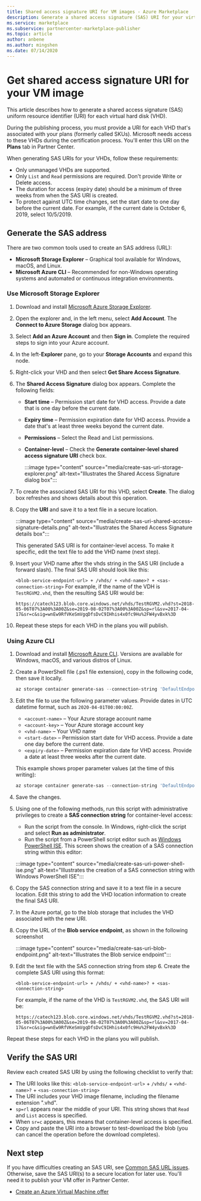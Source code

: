 ```yaml
---
title: Shared access signature URI for VM images - Azure Marketplace
description: Generate a shared access signature (SAS) URI for your virtual hard disks (VHD) in Azure Marketplace.
ms.service: marketplace
ms.subservice: partnercenter-marketplace-publisher
ms.topic: article
author: anbene
ms.author: mingshen
ms.date: 07/14/2020
---
```


# Get shared access signature URI for your VM image

This article describes how to generate a shared access signature (SAS) uniform resource identifier (URI) for each virtual hard disk (VHD).

During the publishing process, you must provide a URI for each VHD that's associated with your plans (formerly called SKUs). Microsoft needs access to these VHDs during the certification process. You'll enter this URI on the **Plans** tab in Partner Center.

When generating SAS URIs for your VHDs, follow these requirements:

* Only unmanaged VHDs are supported.
* Only `List` and `Read` permissions are required. Don't provide Write or Delete access.
* The duration for access (expiry date) should be a minimum of three weeks from when the SAS URI is created.
* To protect against UTC time changes, set the start date to one day before the current date. For example, if the current date is October 6, 2019, select 10/5/2019.

## Generate the SAS address

There are two common tools used to create an SAS address (URL):

* **Microsoft Storage Explorer** – Graphical tool available for Windows, macOS, and Linux.
* **Microsoft Azure CLI** – Recommended for non-Windows operating systems and automated or continuous integration environments.

### Use Microsoft Storage Explorer

1. Download and install [Microsoft Azure Storage Explorer](https://azure.microsoft.com/features/storage-explorer/).
2. Open the explorer and, in the left menu, select **Add Account**. The **Connect to Azure Storage** dialog box appears.
3. Select **Add an Azure Account** and then **Sign in**. Complete the required steps to sign into your Azure account.
4. In the left-**Explorer** pane, go to your **Storage Accounts** and expand this node.
5. Right-click your VHD and then select **Get Share Access Signature**.
6. The **Shared Access Signature** dialog box appears. Complete the following fields:

    * **Start time** – Permission start date for VHD access. Provide a date that is one day before the current date.
    * **Expiry time** – Permission expiration date for VHD access. Provide a date that's at least three weeks beyond the current date.
    * **Permissions** – Select the Read and List permissions.
    * **Container-level** – Check the **Generate container-level shared access signature URI** check box.

        :::image type="content" source="media/create-sas-uri-storage-explorer.png" alt-text="Illustrates the Shared Access Signature dialog box":::

7. To create the associated SAS URI for this VHD, select **Create**. The dialog box refreshes and shows details about this operation.
8. Copy the **URI** and save it to a text file in a secure location.

    :::image type="content" source="media/create-sas-uri-shared-access-signature-details.png" alt-text="Illustrates the Shared Access Signature details box":::

    This generated SAS URI is for container-level access. To make it specific, edit the text file to add the VHD name (next step).

9. Insert your VHD name after the vhds string in the SAS URI (include a forward slash). The final SAS URI should look like this:

    `<blob-service-endpoint-url> + /vhds/ + <vhd-name>? + <sas-connection-string>`
    For example, if the name of the VDH is `TestRGVM2.vhd`, then the resulting SAS URI would be:

    `https://catech123.blob.core.windows.net/vhds/TestRGVM2.vhd?st=2018-05-06T07%3A00%3A00Z&se=2019-08-02T07%3A00%3A00Z&sp=rl&sv=2017-04-17&sr=c&sig=wnEw9RfVKeSmVgqDfsDvC9IHhis4x0fc9Hu%2FW4yvBxk%3D`

10. Repeat these steps for each VHD in the plans you will publish.

### Using Azure CLI

1. Download and install [Microsoft Azure CLI](https://azure.microsoft.com/documentation/articles/xplat-cli-install/). Versions are available for Windows, macOS, and various distros of Linux.
2. Create a PowerShell file (.ps1 file extension), copy in the following code, then save it locally.

    ```PowerShell
    az storage container generate-sas --connection-string 'DefaultEndpointsProtocol=https;AccountName=<account-name>;AccountKey=<account-key>;EndpointSuffix=core.windows.net' --name <vhd-name> --permissions rl --start '<start-date>' --expiry '<expiry-date>'
    ```

3. Edit the file to use the following parameter values. Provide dates in UTC datetime format, such as `2020-04-01T00:00:00Z`.

    * `<account-name>` – Your Azure storage account name
    * `<account-key>` – Your Azure storage account key
    * `<vhd-name>` – Your VHD name
    * `<start-date>` – Permission start date for VHD access. Provide a date one day before the current date.
    * `<expiry-date>` – Permission expiration date for VHD access. Provide a date at least three weeks after the current date.

    This example shows proper parameter values (at the time of this writing):

    ```PowerShell
    az storage container generate-sas --connection-string 'DefaultEndpointsProtocol=https;AccountName=st00009;AccountKey=6L7OWFrlabs7Jn23OaR3rvY5RykpLCNHJhxsbn9ONc+bkCq9z/VNUPNYZRKoEV1FXSrvhqq3aMIDI7N3bSSvPg==;EndpointSuffix=core.windows.net' --name vhds --permissions rl --start '2020-04-01T00:00:00Z' --expiry '2021-04-01T00:00:00Z'
    ```

4. Save the changes.
5. Using one of the following methods, run this script with administrative privileges to create a **SAS connection string** for container-level access:

    * Run the script from the console. In Windows, right-click the script and select **Run as administrator**.
    * Run the script from a PowerShell script editor such as [Windows PowerShell ISE](https://docs.microsoft.com/powershell/scripting/components/ise/introducing-the-windows-powershell-ise). This screen shows the creation of a SAS connection string within this editor:

     :::image type="content" source="media/create-sas-uri-power-shell-ise.png" alt-text="Illustrates the creation of a SAS connection string with Windows PowerShell ISE":::

6. Copy the SAS connection string and save it to a text file in a secure location. Edit this string to add the VHD location information to create the final SAS URI.
7. In the Azure portal, go to the blob storage that includes the VHD associated with the new URI.
8. Copy the URL of the **Blob service endpoint**, as shown in the following screenshot

    :::image type="content" source="media/create-sas-uri-blob-endpoint.png" alt-text="Illustrates the Blob service endpoint":::

9. Edit the text file with the SAS connection string from step 6. Create the complete SAS URI using this format:

    `<blob-service-endpoint-url> + /vhds/ + <vhd-name>? + <sas-connection-string>`

    For example, if the name of the VHD is `TestRGVM2.vhd`, the SAS URI will be:

    `https://catech123.blob.core.windows.net/vhds/TestRGVM2.vhd?st=2018-05-06T07%3A00%3A00Z&se=2019-08-02T07%3A00%3A00Z&sp=rl&sv=2017-04-17&sr=c&sig=wnEw9RfVKeSmVgqDfsDvC9IHhis4x0fc9Hu%2FW4yvBxk%3D`

Repeat these steps for each VHD in the plans you will publish.

## Verify the SAS URI

Review each created SAS URI by using the following checklist to verify that:

* The URI looks like this: `<blob-service-endpoint-url>` + `/vhds/` + `<vhd-name>?` + `<sas-connection-string>`
* The URI includes your VHD image filename, including the filename extension ".vhd".
* `sp=rl` appears near the middle of your URI. This string shows that `Read` and `List` access is specified.
* When `sr=c` appears, this means that container-level access is specified.
* Copy and paste the URI into a browser to test-download the blob (you can cancel the operation before the download completes).

## Next step

If you have difficulties creating an SAS URI, see [Common SAS URL issues](common-sas-uri-issues.md). Otherwise, save the SAS URI(s) to a secure location for later use. You'll need it to publish your VM offer in Partner Center.

* [Create an Azure Virtual Machine offer](azure-vm-create-offer.md)
